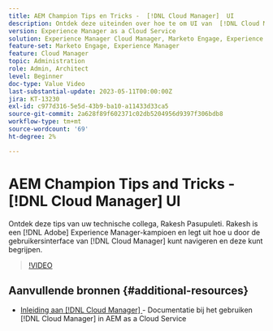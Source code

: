 ```yaml
---
title: AEM Champion Tips en Tricks -  [!DNL Cloud Manager]  UI
description: Ontdek deze uiteinden over hoe te om UI van  [!DNL Cloud Manager] van de kampioen van AEM en deskundige, Rakesh Pasupuleti te gebruiken.
version: Experience Manager as a Cloud Service
solution: Experience Manager Cloud Manager, Marketo Engage, Experience Manager
feature-set: Marketo Engage, Experience Manager
feature: Cloud Manager
topic: Administration
role: Admin, Architect
level: Beginner
doc-type: Value Video
last-substantial-update: 2023-05-11T00:00:00Z
jira: KT-13230
exl-id: c977d316-5e5d-43b9-ba10-a11433d33ca5
source-git-commit: 2a628f89f602371c02db5204956d9397f306bdb8
workflow-type: tm+mt
source-wordcount: '69'
ht-degree: 2%

---
```


# AEM Champion Tips and Tricks - [!DNL Cloud Manager] UI

Ontdek deze tips van uw technische collega, Rakesh Pasupuleti. Rakesh is een [!DNL Adobe] Experience Manager-kampioen en legt uit hoe u door de gebruikersinterface van [!DNL Cloud Manager] kunt navigeren en deze kunt begrijpen.

>[!VIDEO](https://video.tv.adobe.com/v/3419298?quality=12&learn=on)

## Aanvullende bronnen {#additional-resources}

* [ Inleiding aan  [!DNL Cloud Manager] ](https://experienceleague.adobe.com/docs/experience-manager-cloud-service/content/onboarding/concepts/cloud-manager-introduction.html) - Documentatie bij het gebruiken [!DNL Cloud Manager] in AEM as a Cloud Service
